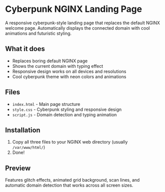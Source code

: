 # Cyberpunk NGINX Landing Page

A responsive cyberpunk-style landing page that replaces the default NGINX welcome page. Automatically displays the connected domain with cool animations and futuristic styling.

## What it does

- Replaces boring default NGINX page
- Shows the current domain with typing effect
- Responsive design works on all devices and resolutions
- Cool cyberpunk theme with neon colors and animations

## Files

- `index.html` - Main page structure
- `style.css` - Cyberpunk styling and responsive design  
- `script.js` - Domain detection and typing animation

## Installation

1. Copy all three files to your NGINX web directory (usually `/var/www/html/`)
2. Done!

## Preview

Features glitch effects, animated grid background, scan lines, and automatic domain detection that works across all screen sizes.
